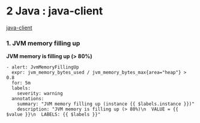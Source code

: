 # 2 Java : java-client

[java-client](https://github.com/prometheus/client_java)

### **1. JVM memory filling up**

**JVM memory is filling up (> 80%)**

```
- alert: JvmMemoryFillingUp
  expr: jvm_memory_bytes_used / jvm_memory_bytes_max{area="heap"} > 0.8
  for: 5m
  labels:
    severity: warning
  annotations:
    summary: "JVM memory filling up (instance {{ $labels.instance }})"
    description: "JVM memory is filling up (> 80%)\n  VALUE = {{ $value }}\n  LABELS: {{ $labels }}"
```
